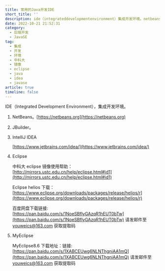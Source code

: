 ```yaml
---
title: 常用的Java开发IDE
short_title: ''
description: ide（integrateddevelopmentenvironment）集成开发环境。netbeans。https_netbeansorgjbuilder。intellijideahttps_wwwjetbrainscomideaeclipse中科大eclipse镜像使用帮助_http_mirrorsustceducnhelpeclipsehtml#ideclipsehelios下载_https_wwweclipseorgdownloadspackagesreleaseheliosr百度网盘下载链接_h
date: 2022-10-21 21:52:31
category:
  - 后端开发
  - JavaSE
tag:
  - 集成
  - 开发
  - 环境
  - 中科大
  - 镜像
  - eclipse
  - java
  - idea
  - javase
article: true
timeline: false
---
```

IDE（Integrated Development Environment），集成开发环境。

1. NetBeans。[https://netbeans.org](https://netbeans.org)
2. JBuilder。
3. IntelliJ IDEA

   [https://www.jetbrains.com/idea/](https://www.jetbrains.com/idea/)
4. Eclipse

   中科大 eclipse 镜像使用帮助：[http://mirrors.ustc.edu.cn/help/eclipse.html#id1](http://mirrors.ustc.edu.cn/help/eclipse.html#id1)

   Eclipse helios 下载：[https://www.eclipse.org/downloads/packages/release/helios/r](https://www.eclipse.org/downloads/packages/release/helios/r)

   百度网盘下载链接: [https://pan.baidu.com/s/1NoeSBflyGAzqR1hEUT0bTw](https://pan.baidu.com/s/1NoeSBflyGAzqR1hEUT0bTw) 请发邮件至 youweics@163.com 获取提取码
5. MyEclipse

   MyEclipse8.6 下载地址：链接: [https://pan.baidu.com/s/1XABCEUwg6NLNThgniAA1mQ](https://pan.baidu.com/s/1XABCEUwg6NLNThgniAA1mQ)  请发邮件至 youweics@163.com 获取提取码

‍